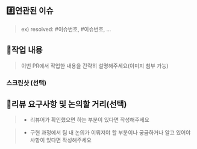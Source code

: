 ## #️⃣연관된 이슈

> ex) resolved: #이슈번호, #이슈번호, ...


## 📝작업 내용

> 이번 PR에서 작업한 내용을 간략히 설명해주세요(이미지 첨부 가능)


### 스크린샷 (선택)


## 💬리뷰 요구사항 및 논의할 거리(선택)

> - 리뷰어가 확인했으면 하는 부분이 있다면 작성해주세요

> - 구현 과정에서 팀 내 논의가 이뤄져야 할 부분이나 궁금하거나 알고 있어야 사항이 있다면 작성해주세요
